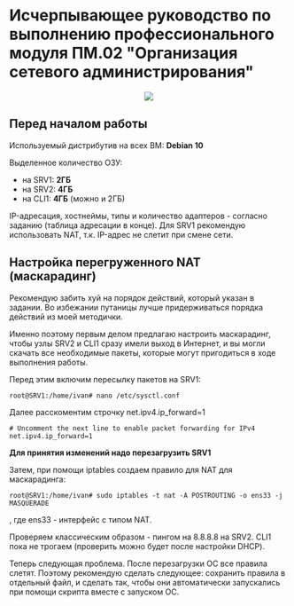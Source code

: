 # Исчерпывающее руководство по выполнению профессионального модуля ПМ.02 "Организация сетевого администрирования"

<p align="center">
  <img src="https://github.com/caz1que/PM02/assets/104842811/5950ccae-46ad-44f0-8e93-f51a3217a46f)https://github.com/caz1que/PM02/assets/104842811/5950ccae-46ad-44f0-8e93-f51a3217a46f"/>
</p>

## Перед началом работы

Используемый дистрибутив на всех ВМ: **Debian 10**

Выделенное количество ОЗУ:
- на SRV1: **2ГБ**
- на SRV2: **4ГБ**
- на CLI1: **4ГБ** (можно и 2ГБ)

IP-адресация, хостнеймы, типы и количество адаптеров - согласно заданию (таблица адресации в конце). Для SRV1 рекомендую использовать NAT, т.к. IP-адрес не слетит при смене сети.

## Настройка перегруженного NAT (маскарадинг)

Рекомендую забить хуй на порядок действий, который указан в задании. Во избежании путаницы лучше придерживаться порядка действий из моей методички.

Именно поэтому первым делом предлагаю настроить маскарадинг, чтобы узлы SRV2 и CLI1 сразу имели выход в Интернет, и вы могли скачать все необходимые пакеты, которые могут пригодиться в ходе выполнения работы.


Перед этим включим пересылку пакетов на SRV1:

```
root@SRV1:/home/ivan# nano /etc/sysctl.conf
```

Далее расскоментим строчку net.ipv4.ip_forward=1

```
# Uncomment the next line to enable packet forwarding for IPv4
net.ipv4.ip_forward=1
```

**Для принятия изменений надо перезагрузить SRV1**


Затем, при помощи iptables создаем правило для NAT для маскарадинга:

```
root@SRV1:/home/ivan# sudo iptables -t nat -A POSTROUTING -o ens33 -j MASQUERADE
```

, где ens33 - интерфейс с типом NAT.

Проверяем классическим образом - пингом на 8.8.8.8 на SRV2. CLI1 пока не трогаем (проверить можно будет после настройки DHCP).


Теперь следующая проблема. После перезагрузки ОС все правила слетят. Поэтому рекомендую сделать следующее: сохранить правила в отдельный файл, и сделать так, чтобы они автоматически запускались при помощи скрипта вместе с запуском ОС.

